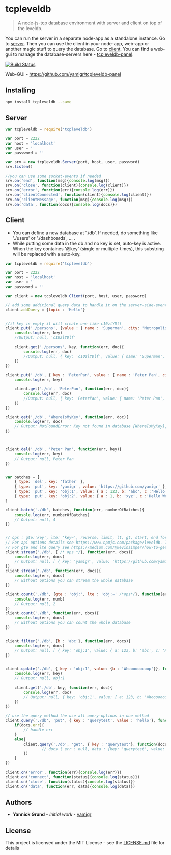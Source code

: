 # tcpleveldb

> A node-js-tcp database environment with server and client on top of the leveldb.

You can run the server in a separate node-app as a standalone instance. Go to [server](#server).
Then you can use the client in your node-app, web-app or another magic stuff to query the database. Go to [client](#client).
You can find a web-gui to manage the database-servers here - [tcpleveldb-panel](https://github.com/yamigr/tcpleveldb-panel).

[![Build Status](https://travis-ci.org/yamigr/tcpleveldb.svg?branch=master)](https://travis-ci.org/yamigr/tcpleveldb)

Web-GUI - https://github.com/yamigr/tcpleveldb-panel

## Installing
```sh
npm install tcpleveldb --save
```
<a name="server"></a>
## Server

```js
var tcpleveldb = require('tcpleveldb')

var port = 2222
var host = 'localhost'
var user = ''
var password = ''

var srv = new tcpleveldb.Server(port, host, user, password)
srv.listen() 

//you can use some socket-events if needed
srv.on('end', function(msg){console.log(msg)})
srv.on('close', function(client){console.log(client)})
srv.on('error', function(err){console.log(err)})
srv.on('clientConnected', function(client){console.log(client)})
srv.on('clientMessage', function(msg){console.log(msg)})
srv.on('data', function(docs){console.log(docs)})
```
<a name="client"></a>
## Client

* You can define a new database at './db'. If needed, do something like './users' or './dashboards', ... .
* While putting some data in the db and no key is set, auto-key is active. When the key containes '@key' (single or multiple-times), this substring will be replaced with a auto-key.

```js
var tcpleveldb = require('tcpleveldb')

var port = 2222
var host = 'localhost'
var user = ''
var password = ''

var client = new tcpleveldb.Client(port, host, user, password)

// add some additional query data to handle it on the server-side-event 'clientMessage' or 'data'
client.addQuery = {topic : 'Hello'} 


//if key is empty it will create one like c10zlYDlf
client.put('./persons', {value : { name : 'Superman', city: 'Metropolis'}}, function(err, key){
    console.log(err, key)
    //Output: null, 'c10zlYDlf'

    client.get('./persons', key, function(err, doc){
        console.log(err, doc) 
        //Output: null, { key: 'c10zlYDlf', value: { name: 'Superman', city: 'Metropolis' } }
    })
})

client.put('./db', { key : 'PeterPan', value : { name : 'Peter Pan', city: 'Neverland'}}, function(err, key){
    console.log(err, key)

    client.get('./db', 'PeterPan', function(err, doc){
        console.log(err, doc) 
        //Output: null, { key: 'PeterPan', value: { name: 'Peter Pan', city: 'Neverland' } }
    })
})

client.get('./db', 'WhereIsMyKey', function(err, doc){
    console.log(err, doc) 
    // Output: NotFoundError: Key not found in database [WhereIsMyKey], { key: 'WhereIsMyKey' }
})



client.del('./db', 'Peter Pan', function(err, key){
    console.log(err, key) 
    // Output: null, Peter Pan
})


var batches = [
    { type: 'del', key: 'father' },
    { type: 'put', key: 'yamigr', value: 'https://github.com/yamigr' },
    { type: 'put', key: 'obj:1', value: { a : 123, b: 'abc', c :'Hello World!'} },
    { type: 'put', key: 'obj:2', value: { a : 1, b: 'xyz', c :'Hello World!'} }
]

client.batch('./db', batches, function(err, numberOfBatches){
    console.log(err, numberOfBatches) 
    // Output: null, 4
})


// ops : gte:'key', lte: 'key~', reverse, limit, lt, gt, start, end for timeseries...*/
// For api options details see https://www.npmjs.com/package/leveldb. Thx :)
// For gte and lte query see https://medium.com/@kevinsimper/how-to-get-range-of-keys-in-leveldb-and-how-gt-and-lt-works-29a8f1e11782 Thx :)
client.stream('./db', { /* ops */}, function(err, docs){
    console.log(err, docs) 
    // Output: null, [ { key: 'yamigr', value: 'https://github.com/yamigr' }, ...]
})
client.stream('./db', function(err, docs){
    console.log(err, docs) 
    // without options you can stream the whole database
})

client.count('./db', {gte : 'obj:', lte : 'obj:~' /*ops*/}, function(err, numb){
    console.log(err, numb) 
    // Output: null, 2
})
client.count('./db', function(err, docs){
    console.log(err, docs) 
    // without options you can count the whole database
})


client.filter('./db', {b : 'abc'}, function(err, docs){
    console.log(err, docs) 
    // Output: null, [ { key: 'obj:1', value: { a: 123, b: 'abc', c: 'Hello World!' } } ]
})


client.update('./db', { key : 'obj:1', value: {b : 'Whooooooooop'}}, function(err, key){
    console.log(err, key) 
    // Output: null, obj:1

    client.get('./db', key, function(err, doc){
        console.log(err, doc) 
        // Output: null, { key: 'obj:1', value: { a: 123, b: 'Whooooooooop', c: 'Hello World!' } }
    })
})

// use the query method the use all query-options in one method
client.query('./db', 'put', { key : 'querytest', value : 'hello'}, function(docs){
    if(docs.err){
        // handle err
    }
    else{
        client.query('./db', 'get', { key : 'querytest'}, function(docs){
                // docs { err : null, data : {key: 'querytest', value: 'hello'}}
        })
    }
})

client.on('error', function(err){console.log(err)})
client.on('connect', function(status){console.log(status)})
client.on('close', function(status){console.log(status)})
client.on('data', function(err, data){console.log(data)})
```

## Authors

* **Yannick Grund** - *Initial work* - [yamigr](https://github.com/yamigr)


## License

This project is licensed under the MIT License - see the [LICENSE.md](lib/LICENSE.md) file for details

